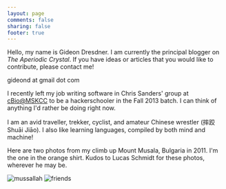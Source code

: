 ```yaml
---
layout: page
comments: false
sharing: false
footer: true
---
```


Hello, my name is Gideon Dresdner. I am currently the principal blogger on *The
Aperiodic Crystal*.  If you have ideas or articles that you would like to
contribute, please contact me!

gideond at gmail dot com

I recently left my job writing software in Chris Sanders' group at
[cBio@MSKCC](http://cbio.mskcc.org/) to be a hackerschooler in the Fall 2013
batch.  I can think of anything I'd rather be doing right now.

I am an avid traveller, trekker, cyclist, and amateur Chinese wrestler (摔跤
Shuāi Jiāo).  I also like learning languages, compiled by both mind and
machine!

Here are two photos from my climb up Mount Musala, Bulgaria in 2011. I'm the
one in the orange shirt. Kudos to Lucas Schmidt for these photos, wherever he
may be.

![mussallah](./mussallah.JPG)
![friends](./friends_in_bulgaria.jpg)
